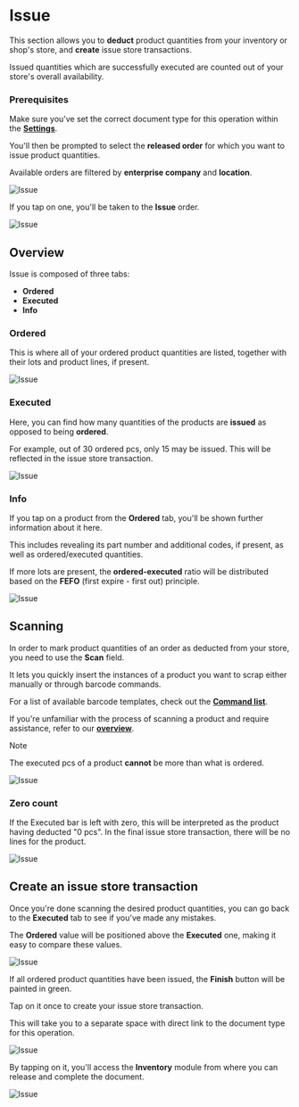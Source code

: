 # Issue

This section allows you to **deduct** product quantities from your inventory or shop's store, and **create** issue store transactions.

Issued quantities which are successfully executed are counted out of your store's overall availability.

### Prerequisites

Make sure you've set the correct document type for this operation within the **[Settings](settings.md)**.

You'll then be prompted to select the **released order** for which you want to issue product quantities.

Available orders are filtered by **enterprise company** and **location**.

![Issue](pictures/issue_new.png)

If you tap on one, you'll be taken to the **Issue** order.

![Issue](pictures/issue_newnew.png)

## Overview

Issue is composed of three tabs:

* **Ordered**
* **Executed**
* **Info**

### Ordered

This is where all of your ordered product quantities are listed, together with their lots and product lines, if present.

![Issue](pictures/inv_con_issue_orderednew.png)

### Executed

Here, you can find how many quantities of the products are **issued** as opposed to being **ordered**.

For example, out of 30 ordered pcs, only 15 may be issued. This will be reflected in the issue store transaction.

![Issue](pictures/inv_con_issue_executednew.png)

### Info

If you tap on a product from the **Ordered** tab, you'll be shown further information about it here.

This includes revealing its part number and additional codes, if present, as well as ordered/executed quantities.

If more lots are present, the **ordered-executed** ratio will be distributed based on the **FEFO** (first expire - first out) principle.

![Issue](pictures/inv_con_issue_infonew.png)

## Scanning

In order to mark product quantities of an order as deducted from your store, you need to use the **Scan** field.

It lets you quickly insert the instances of a product you want to scrap either manually or through barcode commands.

For a list of available barcode templates, check out the **[Command list](command-list.md)**.

If you're unfamiliar with the process of scanning a product and require assistance, refer to our **[overview](index.md)**.

> [!NOTE]
> The executed pcs of a product **cannot** be more than what is ordered.

![Issue](pictures/inv_con_issue_errornew.png)

### Zero count

If the Executed bar is left with zero, this will be interpreted as the product having deducted "0 pcs". In the final issue store transaction, there will be no lines for the product.

![Issue](pictures/inv_con_issue_zeronew.png)


## Create an issue store transaction

Once you're done scanning the desired product quantities, you can go back to the **Executed** tab to see if you've made any mistakes.

The **Ordered** value will be positioned above the **Executed** one, making it easy to compare these values.

![Issue](pictures/inv_con_issue_finishgreen.png)

If all ordered product quantities have been issued, the **Finish** button will be painted in green.

Tap on it once to create your issue store transaction.

This will take you to a separate space with direct link to the document type for this operation.

![Issue](pictures/inv_con_issue_docrelease.png)

By tapping on it, you'll access the **Inventory** module from where you can release and complete the document.

![Issue](pictures/inv_con_issuedoc.png)

